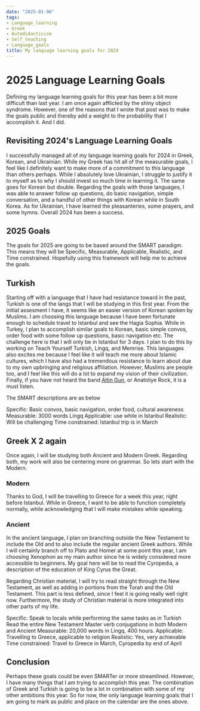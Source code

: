 ```yaml
---
date: "2025-01-06"
tags:
- Language_learning
- Greek
- Autodidacticism
- Self_teaching
- Language_goals
title: My language learning goals for 2024
---
```


# 2025 Language Learning Goals 

Defining my language learning goals for this year has been a bit more difficult than last year. I am once again afflicted by the shiny object syndrome. However, one of the reasons that I wrote that post was to make the goals public and thereby add a weight to the probability that I accomplish it. And I did. 

## Revisiting 2024's Language Learning Goals 

I successfully managed all of my language learning goals for 2024 in Greek, Korean, and Ukrainian. While my Greek has hit all of the measurable goals, I feel like I definitely want to make more of a commitment to this language than others perhaps. While I absolutely love Ukrainian, I struggle to justify it to myself as to why I should invest so much time in learning it. The same goes for Korean but double. Regarding the goals with those languages, I was able to answer follow up questions, do basic navigation, simple conversation, and a handful of other things with Korean while in South Korea. As for Ukrainian, I have learned the pleasanteries, some prayers, and some hymns. Overall 2024 has been a success. 

## 2025 Goals 

The goals for 2025 are going to be based around the SMART paradigm. This means they will be Specific, Measurable, Applicable, Realistic, and Time constrained. Hopefully using this framework will help me to achieve the goals. 

## Turkish 

Starting off with a language that I have had resistance toward in the past, Turkish is one of the langs that I will be studying in this first year. From the initial assesment I have, it seems like an easier version of Korean spoken by Muslims. 
I am choosing this language because I have been fortunate enough to schedule travel to Istanbul and see the Hagia Sophia. While in Turkey, I plan to accomplish similar goals to Korean, basic simple convos, order food with some follow up questions, basic navigation etc. The challenge here is that I will only be in Istanbul for 3 days. 
I plan to do this by working on Teach Yourself Turkish, Lingq, and Memrise.
This languages also excites me because I feel like it will teach me more about Islamic cultures, which I have also had a tremendous resistance to learn about due to my own upbringing and religious affiliation. However, Muslims are people too, and I feel like this will do a lot to expand my vision of their civilization. 
Finally, if you have not heard the band [Altin Gun](https://www.youtube.com/watch?v=_J5-57lRxAM), or Anatoliye Rock, it is a must listen. 

The SMART descriptions are as below

Specific: Basic convos, basic navigation, order food, cultural awareness
Measurable: 3000 words Lingq
Applicable: use while in Istanbul
Realistic: Will be challenging
Time constrained: Istanbul trip is in March

## Greek X 2 again

Once again, I will be studying both Ancient and Modern Greek. Regarding both, my work will also be centering more on grammar. So lets start with the Modern. 

### Modern 

Thanks to God, I will be travelling to Greece for a week this year, right before Istanbul. While in Greece, I want to be able to function completely normally, while acknowledging that I will make mistakes while speaking. 

### Ancient 

In the ancient language, I plan on branching outside the New Testament to include the Old and to also include the regular ancient Greek authors. While I will certainly branch off to Plato and Homer at some point this year, I am choosing Xenophon as my main author since he is widely considered more accessible to beginners. My goal here will be to read the Cyropedia, a description of the education of King Cyrus the Great. 

Regarding Christian material, I will try to read straight through the New Testament, as well as adding in portions from the Torah and the Old Testament. This part is less defined, since I feel it is going really well right now. Furthermore, the study of Christian material is more integrated into other parts of my life. 

Specific: Speak to locals while performing the same tasks as in Turkish
Read the entire New Testament
Master verb conjugations in both Modern and Ancient
Measurable: 20,000 words in Lingq, 400 hours. 
Applicable: Travelling to Greece, applicable to religion
Realistic: Yes, very achievable
Time constrained: Travel to Greece in March, Cyropedia by end of April


## Conclusion 

Perhaps these goals could be even SMARTer or more streamlined. However, I have many things that I am trying to accomplish this year. The combination of Greek and Turkish is going to be a lot in combination with some of my other ambitions this year. So for now, the only language learning goals that I am going to mark as public and place on the calendar are the ones above. 


